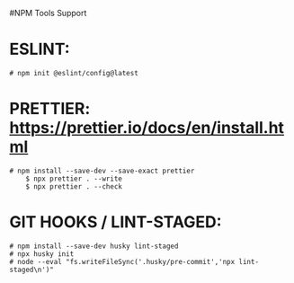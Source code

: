 #NPM Tools Support

# ESLINT:
    # npm init @eslint/config@latest

# PRETTIER: https://prettier.io/docs/en/install.html
    # npm install --save-dev --save-exact prettier
        $ npx prettier . --write
        $ npx prettier . --check

# GIT HOOKS / LINT-STAGED:
    # npm install --save-dev husky lint-staged
    # npx husky init
    # node --eval "fs.writeFileSync('.husky/pre-commit','npx lint-staged\n')"